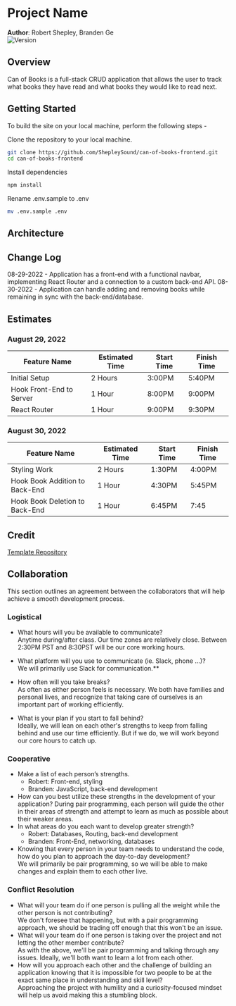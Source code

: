 # Project Name

**Author**: Robert Shepley, Branden Ge  
![Version](https://img.shields.io/github/package-json/v/shepleysound/can-of-books-frontend)

## Overview
<!-- Provide a high level overview of what this application is and why you are building it, beyond the fact that it's an assignment for this class. (i.e. What's your problem domain?) -->
Can of Books is a full-stack CRUD application that allows the user to track what books they have read and what books they would like to read next.

## Getting Started
<!-- What are the steps that a user must take in order to build this app on their own machine and get it running? -->
To build the site on your local machine, perform the following steps -

Clone the repository to your local machine.

```bash
git clone https://github.com/ShepleySound/can-of-books-frontend.git
cd can-of-books-frontend
```

Install dependencies

```bash
npm install
```

Rename .env.sample to .env

```bash
mv .env.sample .env
```

## Architecture
<!-- Provide a detailed description of the application design. What technologies (languages, libraries, etc) you're using, and any other relevant design information. -->

## Change Log
<!-- Use this area to document the iterative changes made to your application as each feature is successfully implemented. Use time stamps. Here's an example:
-->

08-29-2022 - Application has a front-end with a functional navbar, implementing React Router and a connection to a custom back-end API.
08-30-2022 - Application can handle adding and removing books while remaining in sync with the back-end/database.

## Estimates

### August 29, 2022

| Feature Name | Estimated Time | Start Time | Finish Time |
| ------------ | -------------- | ---------- | ----------- |
| Initial Setup | 2 Hours | 3:00PM | 5:40PM |
| Hook Front-End to Server | 1 Hour | 8:00PM | 9:00PM |
| React Router | 1 Hour | 9:00PM | 9:30PM |

### August 30, 2022

| Feature Name | Estimated Time | Start Time | Finish Time |
| ------------ | -------------- | ---------- | ----------- |
| Styling Work | 2 Hours | 1:30PM | 4:00PM |
| Hook Book Addition to Back-End | 1 Hour | 4:30PM | 5:45PM |
| Hook Book Deletion to Back-End | 1 Hour | 6:45PM | 7:45

## Credit
<!-- Give credit (and a link) to other people or resources that helped you build this application. -->
[Template Repository](https://github.com/codefellows/can-of-books-frontend-template)

## Collaboration

This section outlines an agreement between the collaborators that will help achieve a smooth development process.

### Logistical

- What hours will you be available to communicate?  
  Anytime during/after class. Our time zones are relatively close. Between 2:30PM PST and 8:30PST will be our core working hours.

- What platform will you use to communicate (ie. Slack, phone …)?  
  We will primarily use Slack for communication.**
- How often will you take breaks?  
  As often as either person feels is necessary. We both have families and personal lives, and recognize that taking care of ourselves is an important part of working efficiently.
- What is your plan if you start to fall behind?  
  Ideally, we will lean on each other's strengths to keep from falling behind and use our time efficiently. But if we do, we will work beyond our core hours to catch up.

### Cooperative

- Make a list of each person’s strengths.  
  - Robert: Front-end, styling
  - Branden: JavaScript, back-end development
- How can you best utilize these strengths in the development of your application?  During pair programming, each person will guide the other in their areas of strength and attempt to learn as much as possible about their weaker areas.
- In what areas do you each want to develop greater strength?  
  - Robert: Databases, Routing, back-end development
  - Branden: Front-End, networking, databases
- Knowing that every person in your team needs to understand the code, how do you plan to approach the day-to-day development?  
We will primarily be pair programming, so we will be able to make changes and explain them to each other live.

### Conflict Resolution

- What will your team do if one person is pulling all the weight while the other person is not contributing?  
We don't foresee that happening, but with a pair programming approach, we should be trading off enough that this won't be an issue.
- What will your team do if one person is taking over the project and not letting the other member contribute?  
As with the above, we'll be pair programming and talking through any issues. Ideally, we'll both want to learn a lot from each other.
- How will you approach each other and the challenge of building an application knowing that it is impossible for two people to be at the exact same place in understanding and skill level?  
Approaching the project with humility and a curiosity-focused mindset will help us avoid making this a stumbling block.